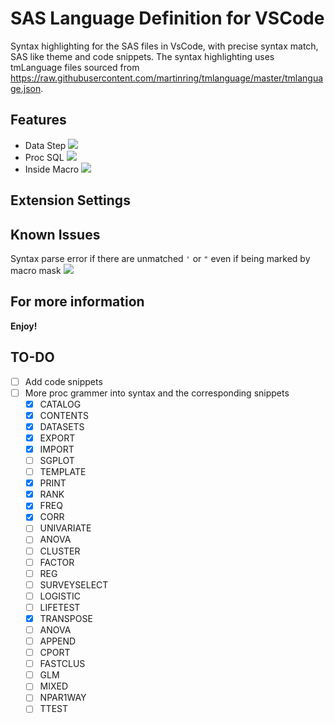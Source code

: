 # SAS Language Definition for VSCode

 Syntax highlighting for the SAS files in VsCode, with precise syntax match, SAS like theme and code snippets. 
 The syntax highlighting uses tmLanguage files sourced from https://raw.githubusercontent.com/martinring/tmlanguage/master/tmlanguage.json. 


## Features
* Data Step
![](http://p7ffgka2w.bkt.clouddn.com/18-5-29/77514358.jpg)
* Proc SQL
![](http://p7ffgka2w.bkt.clouddn.com/18-5-29/51639696.jpg)
* Inside Macro
![](http://p7ffgka2w.bkt.clouddn.com/18-5-29/18912674.jpg)



## Extension Settings

## Known Issues
Syntax parse error if there are unmatched `'` or `"` even if being marked by macro mask
![](http://p7ffgka2w.bkt.clouddn.com/18-5-29/45409378.jpg)

## For more information

**Enjoy!**

## TO-DO
- [ ] Add code snippets
- [ ] More proc grammer into syntax and the corresponding snippets
    - [x] CATALOG
    - [x] CONTENTS
    - [x] DATASETS
    - [x] EXPORT
    - [x] IMPORT
    - [ ] SGPLOT
    - [ ] TEMPLATE
    - [x] PRINT
    - [x] RANK
    - [x] FREQ
    - [x] CORR
    - [ ] UNIVARIATE
    - [ ] ANOVA
    - [ ] CLUSTER
    - [ ] FACTOR
    - [ ] REG
    - [ ] SURVEYSELECT
    - [ ] LOGISTIC
    - [ ] LIFETEST
    - [X] TRANSPOSE
    - [ ] ANOVA 
    - [ ] APPEND 
    - [ ] CPORT
    - [ ] FASTCLUS
    - [ ] GLM
    - [ ] MIXED
    - [ ] NPAR1WAY
    - [ ] TTEST